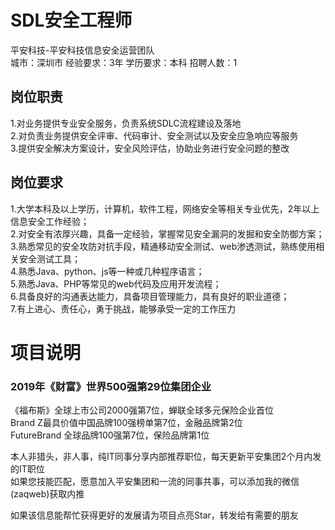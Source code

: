 # SDL安全工程师
平安科技-平安科技信息安全运营团队  
城市：深圳市 经验要求：3年 学历要求：本科  招聘人数：1

## 岗位职责
1.对业务提供专业安全服务，负责系统SDLC流程建设及落地   
2.对负责业务提供安全评审、代码审计、安全测试以及安全应急响应等服务   
3.提供安全解决方案设计，安全风险评估，协助业务进行安全问题的整改

## 岗位要求
1.大学本科及以上学历，计算机，软件工程，网络安全等相关专业优先，2年以上信息安全工作经验；   
2.对安全有浓厚兴趣，具备一定经验，掌握常见安全漏洞的发掘和安全防御方案；   
3.熟悉常见的安全攻防对抗手段，精通移动安全测试、web渗透测试，熟练使用相关安全测试工具；   
4.熟悉Java、python、js等一种或几种程序语言；   
5.熟悉Java、PHP等常见的web代码及应用开发流程；   
6.具备良好的沟通表达能力，具备项目管理能力，具有良好的职业道德；   
7.有上进心、责任心，勇于挑战，能够承受一定的工作压力

# 项目说明

### 2019年《财富》世界500强第29位集团企业
《福布斯》全球上市公司2000强第7位，蝉联全球多元保险企业首位  
Brand Z最具价值中国品牌100强榜单第7位，金融品牌第2位  
FutureBrand 全球品牌100强第7位，保险品牌第1位

本人非猎头，非人事，纯IT同事分享内部推荐职位，每天更新平安集团2个月内发的IT职位  
如果您技能匹配，愿意加入平安集团和一流的同事共事，可以添加我的微信(zaqweb)获取内推 

如果该信息能帮忙获得更好的发展请为项目点亮Star，转发给有需要的朋友




